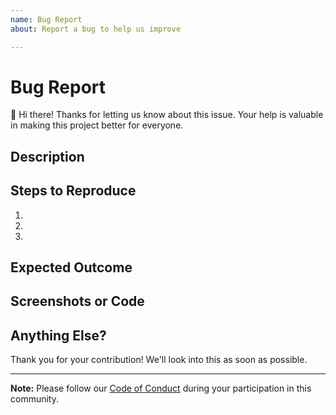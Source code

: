 ```yaml
---
name: Bug Report
about: Report a bug to help us improve

---
```


# Bug Report

👋 Hi there! Thanks for letting us know about this issue. Your help is valuable in making this project better for everyone.

## Description

<!-- Describe the bug in a few sentences. What happened, and what were you expecting? -->

## Steps to Reproduce

1.
2.
3.

## Expected Outcome

<!-- What did you expect to happen after following the steps? -->

## Screenshots or Code

<!-- If it helps, add screenshots or code snippets related to the issue. -->

## Anything Else?

<!-- Feel free to share any additional details or thoughts. -->

Thank you for your contribution! We'll look into this as soon as possible.

---

**Note:** Please follow our [Code of Conduct](https://shesharp.co/code-of-conduct) during your participation in this community.

